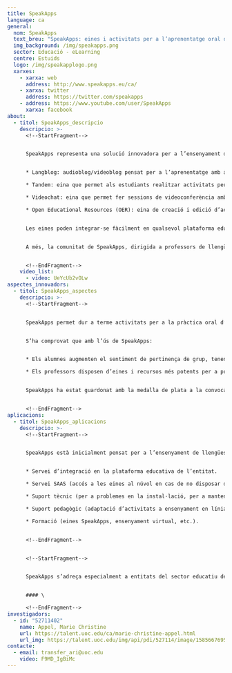 ```yaml
---
title: SpeakApps
language: ca
general:
  nom: SpeakApps
  text_breu: "SpeakApps: eines i activitats per a l’aprenentatge oral de les llengües"
  img_background: /img/speakapps.png
  sector: Educació - eLearning
  centre: Estuids
  logo: /img/speakapplogo.png
  xarxes:
    - xarxa: web
      address: http://www.speakapps.eu/ca/
    - xarxa: twitter
      address: https://twitter.com/speakapps
    - address: https://www.youtube.com/user/SpeakApps
      xarxa: facebook
about:
  - titol: SpeakApps_descripcio
    descripcio: >-
      <!--StartFragment-->


      SpeakApps representa una solució innovadora per a l’ensenyament d’idiomes amb eines i materials en línia dissenyats específicament perquè els estudiants d’idiomes puguin practicar i millorar les competències orals en l’aprenentatge d’una llengua. SpeakApps consta de quatre eines:


      * Langblog: audioblog/videoblog pensat per a l’aprenentatge amb activitats orals.

      * Tandem: eina que permet als estudiants realitzar activitats per parelles que fomentin la pràctica oral. Distribueix materials en temps real per a potenciar la interacció entre els estudiants.

      * Videochat: eina que permet fer sessions de videoconferència amb fins a sis persones, que facilita als estudiants organitzar i enregistrar sessions sense la presència del professor i permet al professor escoltar i avaluar les intervencions individuals de cada participant.

      * Open Educational Resources (OER): eina de creació i edició d’activitats i materials per a l’ensenyament d’idiomes en línia que inclou un repositori de materials amb llicència Creative Commons.


      Les eines poden integrar-se fàcilment en qualsevol plataforma educativa compatible amb l’estàndard LTI d’IMS Global.


      A més, la comunitat de SpeakApps, dirigida a professors de llengües, desenvolupadors de tecnologies d’aprenentatge i tot tipus d’institucions relacionades amb l’ensenyament de llengües, promou la contribució i l’intercanvi de continguts, serveis i pedagogies per a l’ensenyament de llengües.


      <!--EndFragment-->
    video_list:
      - video: UeYcUb2vOLw
aspectes_innovadors:
  - titol: SpeakApps_aspectes
    descripcio: >-
      <!--StartFragment-->


      SpeakApps permet dur a terme activitats per a la pràctica oral d’una llengua en línia, que tradicionalment s’han realitzat presencialment: alumnes i professors poden interactuar de manera flexible, fàcil i intuïtiva, simplificant les interfícies i unificant formats. Això millora l’experiència educativa, ja que centra els esforços en l’aprenentatge i evita la dispersió en l’ús de la tecnologia.


      S’ha comprovat que amb l’ús de SpeakApps:


      * Els alumnes augmenten el sentiment de pertinença de grup, tenen més motivació i s’incrementa la qualitat de l’aprenentatge d’habilitats de la parla.

      * Els professors disposen d’eines i recursos més potents per a promoure i avaluar la pràctica oral de llengües entre els alumnes.


      SpeakApps ha estat guardonat amb la medalla de plata a la convocatòria dels premis Learning Impact 2014, organitzats per l’IMS Global Learning Consortium, una entitat sense ànim de lucre que vol impulsar el creixement i l’impacte de les tecnologies d’aprenentatge en l’ensenyament superior.


      <!--EndFragment-->
aplicacions:
  - titol: SpeakApps_aplicacions
    descripcio: >-
      <!--StartFragment-->


      SpeakApps està inicialment pensat per a l’ensenyament de llengües a distància, però també es pot fer servir com a reforç de la pràctica oral en models presencials o mixtos. La UOC ofereix una sèrie de serveis perquè les entitats interessades puguin treure el màxim profit de SpeakApps:


      * Servei d’integració en la plataforma educativa de l’entitat.

      * Servei SAAS (accés a les eines al núvol en cas de no disposar de plataforma educativa).

      * Suport tècnic (per a problemes en la instal·lació, per a manteniment, etc.).

      * Suport pedagògic (adaptació d’activitats a ensenyament en línia).

      * Formació (eines SpeakApps, ensenyament virtual, etc.).


      <!--EndFragment-->


      <!--StartFragment-->


      SpeakApps s’adreça especialment a entitats del sector educatiu dedicades a l’ensenyament de llengües, com escoles i centres d’ensenyament d’idiomes, universitats i centres d’educació a distància que imparteixen idiomes.


      #### \

      <!--EndFragment-->
investigadors:
  - id: "52711402"
    name: Appel, Marie Christine
    url: https://talent.uoc.edu/ca/marie-christine-appel.html
    url_img: https://talent.uoc.edu/img/api/pdi/527114/image/1585667695024
contacte:
  - email: transfer_ari@uoc.edu
    video: F9MD_IgBiMc
---
```

